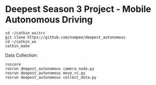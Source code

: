 # Deepest Season 3 Project - Mobile Autonomous Driving

```
cd ~/catkin_ws/src
git clone https://github.com/numpee/deepest_autonomous
cd ~/catkin_ws
catkin_make
```

Data Collection:

```
roscore
rosrun deepest_autonomous camera_node.py
rosrun deepest_autonomous move_rc.py
rosrun deepest_autonomous collect_data.py
```


